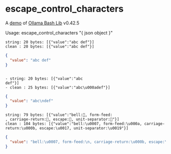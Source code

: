 # escape_control_characters

A [demo](../README.md#demos) of [Ollama Bash Lib](https://github.com/attogram/ollama-bash-lib) v0.42.5

Usage: escape_control_characters "{ json object }"


```
string: 20 bytes: [{"value":"abc def"}]
clean : 20 bytes: [{"value":"abc def"}]
```
```json
{
  "value": "abc def"
}
```
```

- string: 20 bytes: [{"value":"abc
def"}]
- clean : 25 bytes: [{"value":"abc\u000adef"}]
```
```json
{
  "value": "abc\ndef"
}
```

```
string: 79 bytes: [{"value":"bell:, form-feed:
, carriage-return:, escape:, unit-separator:"}]
clean : 104 bytes: [{"value":"bell:\u0007, form-feed:\u000a, carriage-return:\u000b, escape:\u0017, unit-separator:\u0019"}]
```
```json
{
  "value": "bell:\u0007, form-feed:\n, carriage-return:\u000b, escape:\u0017, unit-separator:\u0019"
}
```
